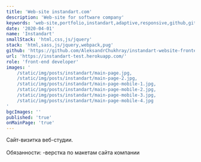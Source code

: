 ```yaml
---
title: 'Web-site instandart.com'
description: 'Web-site for software company'
keywords: 'web-site,portfolio,instandart,adaptive,responsive,github,git,yarn'
date: '2020-04-01'
name: 'Instandart'
smallStack: 'html,css,js/jquery'
stack: 'html,sass,js/jquery,webpack,pug'
github: 'https://github.com/AleksandrChukhray/instandart-website-frontend'
url: 'https://instandart-test.herokuapp.com/'
role: 'front-end developer'
images: '
    /static/img/posts/instandart/main-page.jpg,
    /static/img/posts/instandart/main-page-2.jpg,
    /static/img/posts/instandart/main-page-mobile-1.jpg,
    /static/img/posts/instandart/main-page-mobile-2.jpg,
    /static/img/posts/instandart/main-page-mobile-3.jpg,
    /static/img/posts/instandart/main-page-mobile-4.jpg
'
bgcImages: ''
published: 'true'
onMainPage: 'true'
---
```

Сайт-визитка веб-студии. 
<br>
<br>
Обязанности:
-верстка по макетам сайта компании